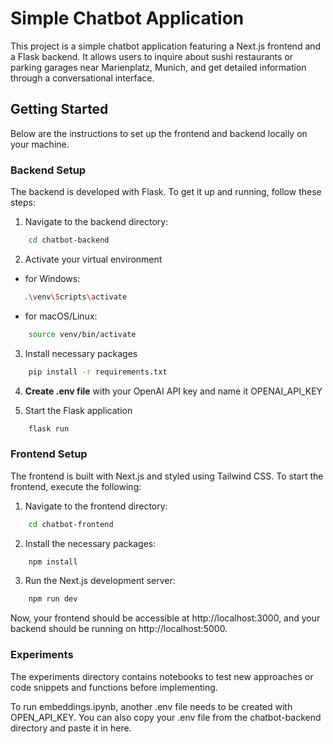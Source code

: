 # Simple Chatbot Application

This project is a simple chatbot application featuring a Next.js frontend and a Flask backend. It allows users to inquire about sushi restaurants or parking garages near Marienplatz, Munich, and get detailed information through a conversational interface.

## Getting Started

Below are the instructions to set up the frontend and backend locally on your machine.

### Backend Setup

The backend is developed with Flask. To get it up and running, follow these steps:

1. Navigate to the backend directory:

```bash
    cd chatbot-backend
```

2. Activate your virtual environment

- for Windows:

```bash
   .\venv\Scripts\activate
```

- for macOS/Linux:

```bash
    source venv/bin/activate
```

3. Install necessary packages

```bash
    pip install -r requirements.txt
```

4. **Create .env file** with your OpenAI API key and name it OPENAI_API_KEY

5. Start the Flask application

```bash
    flask run
```

### Frontend Setup

The frontend is built with Next.js and styled using Tailwind CSS. To start the frontend, execute the following:

1. Navigate to the frontend directory:

```bash
    cd chatbot-frontend
```

2. Install the necessary packages:

```bash
    npm install
```

3. Run the Next.js development server:

```bash
    npm run dev
```

Now, your frontend should be accessible at http://localhost:3000, and your backend should be running on http://localhost:5000.

### Experiments

The experiments directory contains notebooks to test new approaches or code snippets and functions before implementing.

To run embeddings.ipynb, another .env file needs to be created with OPEN_API_KEY. You can also copy your .env file from the chatbot-backend directory and paste it in here.
